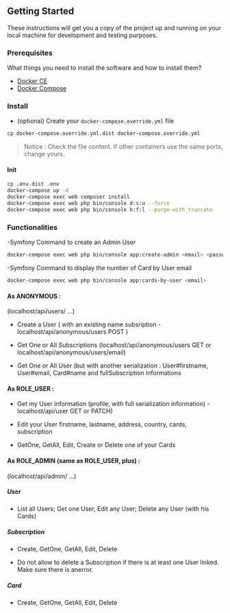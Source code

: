 ## Getting Started

These instructions will get you a copy of the project up and running on your local machine for development and testing purposes.

### Prerequisites

What things you need to install the software and how to install them?

- [Docker CE](https://www.docker.com/community-edition)
- [Docker Compose](https://docs.docker.com/compose/install)

### Install

- (optional) Create your `docker-compose.override.yml` file

```bash
cp docker-compose.override.yml.dist docker-compose.override.yml
```
> Notice : Check the file content. If other containers use the same ports, change yours.

#### Init

```bash
cp .env.dist .env
docker-compose up -d
docker-compose exec web composer install
docker-compose exec web php bin/console d:s:u --force
docker-compose exec web php bin/console h:f:l --purge-with_truncate
```

### Functionalities

-Symfony Command to create an Admin User
```bash
docker-compose exec web php bin/console app:create-admin <email> <password>
```
-Symfony Command to display the number of Card by User email
```bash
docker-compose exec web php bin/console app:cards-by-user <email>
```

#### As ANONYMOUS​ :
(localhost/api/users/ ...)
- Create a User ( with an existing name subsription - localhost/api/anonymous/users POST )

- Get One or All Subscriptions (localhost/api/anonymous/users GET or localhost/api/anonymous/users/email)

- Get One or All User (but with another serialization : User#​firstname​, User#​email​, Card#​name​ and fullSubscription informations

#### As ROLE_USER​ :
- Get my User information (profile, with full serialization information) - localhost/api/user GET or PATCH)

- Edit your User firstname, lastname, address, country, cards, subscription

- GetOne, GetAll, Edit, Create or Delete one of your Cards

#### As ROLE_ADMIN​ (​same as ROLE_USER, plus​) :

(localhost/api/admin/ ...)
##### User


- List all Users; Get one User, Edit any User; Delete any User (​with his Cards​)


##### Subscription


- Create, GetOne, GetAll, Edit, Delete


- Do not allow to delete a Subscription if there is at least one User linked. Make sure there is anerror.


##### Card


- Create, GetOne, GetAll, Edit, Delete
